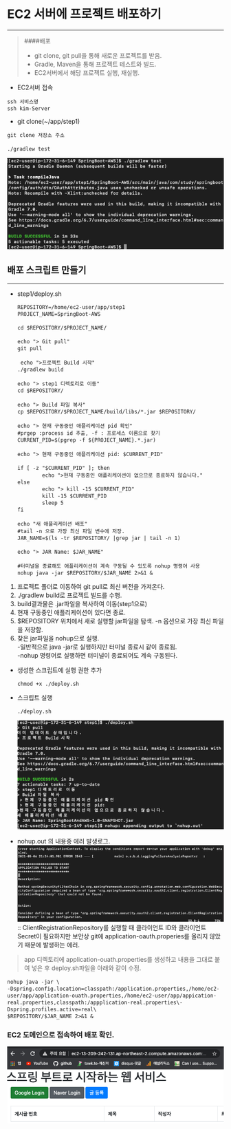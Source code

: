 # EC2 서버에 프로젝트 배포하기
*****
> ####배포
>- git clone, git pull을 통해 새로운 프로젝트를 받음.
>- Gradle, Maven을 통해 프로젝트 테스트와 빌드.
>- EC2서버에서 해당 프로젝트 실행, 재실행.

- EC2서버 접속
````
ssh 서비스명
ssh kim-Server
````

- git clone(~/app/step1)
````
git clone 저장소 주소

./gradlew test
````
![img_8.png](img_8.png)

## 배포 스크립트 만들기
******
- step1/deploy.sh
    ````shell
    REPOSITORY=/home/ec2-user/app/step1
    PROJECT_NAME=SpringBoot-AWS
    
    cd $REPOSITORY/$PROJECT_NAME/
    
    echo "> Git pull"
    git pull
    
     echo ">프로젝트 Build 시작"
    ./gradlew build
    
    echo "> step1 디렉토리로 이동"
    cd $REPOSITORY/
    
    echo "> Build 파일 복사"
    cp $REPOSITORY/$PROJECT_NAME/build/libs/*.jar $REPOSITORY/
    
    echo "> 현재 구동중인 애플리케이션 pid 확인"
    #prgep :process id 추출, -f : 프로세스 이름으로 찾기
    CURRENT_PID=$(pgrep -f ${PROJECT_NAME}.*.jar)
    
    echo "> 현재 구동중인 애플리케이션 pid: $CURRENT_PID"
    
    if [ -z "$CURRENT_PID" ]; then
            echo ">현재 구동중인 애플리케이션이 없으므로 종료하지 않습니다."
    else
            echo "> kill -15 $CURRENT_PID"
            kill -15 $CURRENT_PID
            sleep 5
    fi 
    
    echo "새 애플리케이션 배포"
    #tail -n 으로 가장 최신 파일 변수에 저장.
    JAR_NAME=$(ls -tr $REPOSITORY/ |grep jar | tail -n 1)
    
    echo "> JAR Name: $JAR_NAME"
    
    #터미널을 종료해도 애플리케이션이 계속 구동될 수 있도록 nohup 명령어 사용
    nohup java -jar $REPOSITORY/$JAR_NAME 2>&1 &
    ````
1. 프로젝트 폴더로 이동하여 git pull로 최신 버전을 가져온다.
2. ./gradlew build로 프로젝트 빌드를 수행.
3. build결과물은 .jar파일을 복사하여 이동(step1으로)
4. 현재 구동중인 애플리케이션이 있다면 종료.
5. $REPOSITORY 위치에서 새로 실행할 jar파일을 탐색. -n 옵션으로 가장 최신 파일을 저장함.
6. 찾은 jar파일을 nohup으로 실행.    
    -일반적으로 java -jar로 실행하지만 터미널 종료시 같이 종료됨.    
    -nohup 명령어로 실행하면 터미널이 종료되어도 계속 구동된다.
   
- 생성한 스크립트에 실행 권한 추가
    ````
    chmod +x ./deploy.sh
    ````
- 스크립트 실행
    ````
    ./deploy.sh
    ````
    ![img_10.png](img_10.png)
  
- nohup.out 의 내용중 에러 발생로그.
    ![img_9.png](img_9.png)
:: ClientRegistrationRepository를 실행할 때 클라이언트 ID와 클라이언트 Secret이 필요하지만 보안상 git에 application-oauth.properies를 올리지 않았기 때문에 발생하는 에러.
  

>app 디렉토리에 application-ouath.properties를 생성하고 내용을 그대로 붙여 넣은 후 deploy.sh파일을 아래와 같이 수정.
````shell
nohup java -jar \
-Dspring.config.location=classpath:/application.properties,/home/ec2-user/app/application-ouath.properties,/home/ec2-user/app/appication-real.properties,classpath:/appplication-real.properties\-Dspring.profiles.active=real\
$REPOSITORY/$JAR_NAME 2>&1 &
````

### EC2 도메인으로 접속하여 배포 확인.
![img_11.png](img_11.png)